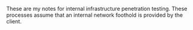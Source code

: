 These are my notes for internal infrastructure penetration testing.  These processes assume that an internal network foothold is provided by the client.

